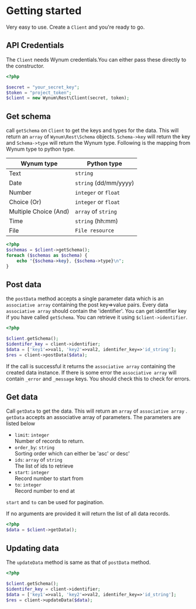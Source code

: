 # Getting started
Very easy to use. Create a ```Client``` and you're ready to go.
## API Credentials
The ```Client``` needs Wynum credentials.You can either pass these directly to the constructor.
```php
<?php

$secret = "your_secret_key";
$token = "project_token";
$client = new Wynum\Rest\Client(secret, token);
```


## Get schema
call ```getSchema``` on ```Client``` to get the keys and types for the data. This will return an ```array``` of ```Wynum\Rest\Schema``` objects.  ```Schema->key``` will return the key and ```Schema->type``` will return the Wynum type. Following is the mapping from Wynum type to python type.

| Wynum type            | Python type                  |
| --------------------- | ---------------------------- |
| Text                  | ```string```                 |
| Date                  | ```string``` (dd/mm/yyyy)    |
| Number                | ```integer``` or ```float``` |
| Choice (Or)           | ```integer``` or ```float``` |
| Multiple Choice (And) | ```array``` of ```string```  |
| Time                  | ```string``` (hh:mm)         |
| File                  | ```File resource```          |     |

```php
<?php
$schemas = $client->getSchema();
foreach ($schemas as $schema) {
    echo "{$schema->key}, {$schema->type}\n";
}
```

## Post data
the ```postData``` method accepts a single parameter data which is an ```associative array``` containing the post key=>value pairs. Every data ```associative array``` should contain the 'identifier'. You can get identifier key if you have called ```getSchema```. You can retrieve it using ```$client->identifier```.

```php
<?php

$client.getSchema();
$identifer_key = client->identifier;
$data = ['key1'=>val1, 'key2'=>val2, identifer_key=>'id_string'];
$res = client->postData($data);
```
If the call is successful it returns the ```associative array``` containing the created data instance. If there is some error the ```associative array``` will contain ```_error``` and ```_message``` keys.  You should check this to check for errors.

## Get data
Call ```getData``` to get the data. This will return an ```array``` of ```associative array``` . ```getData``` accepts an associative array of parameters. The parameters are listed below 
- ```limit```: ```integer```
    <br>Number of records to return.
- ```order_by```: ```string```
    <br> Sorting order which can either be 'asc' or desc'
- ```ids```: ```array``` of ```string```
    <br> The list of ids to retrieve
- ```start```: ```integer```
    <br> Record number to start from
- ```to```: ```integer```
    <br> Record number to end at

```start``` and `to` can be used for pagination.

If no arguments are provided it will return the list of all data records.

```php
<?php
$data = $client->getData();
```

## Updating data
The ```updateData``` method is same as that of ```postData``` method.
```php
<?php

$client.getSchema();
$identifer_key = client->identifier;
$data = ['key1'=>val1, 'key2'=>val2, identifer_key=>'id_string'];
$res = client->updateData($data);
```